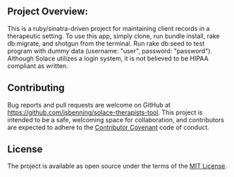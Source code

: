 ## Project Overview:

This is a ruby/sinatra-driven project for maintaining client records in a therapeutic setting.  To use this app, simply clone, run bundle install, rake db:migrate, and shotgun from the terminal. Run rake db:seed to test program with dummy data (username: "user", password: "password"). Although Solace utilizes a login system, it is not believed to be HIPAA compliant as written.


## Contributing

Bug reports and pull requests are welcome on GitHub at https://github.com/jsbenning/solace-therapists-tool. This project is intended to be a safe, welcoming space for collaboration, and contributors are expected to adhere to the [Contributor Covenant](http://contributor-covenant.org) code of conduct.


## License

The project is available as open source under the terms of the [MIT License](http://opensource.org/licenses/MIT).

